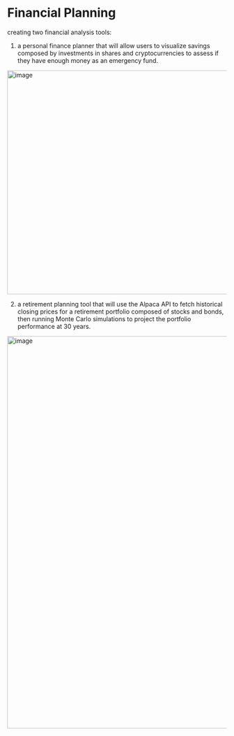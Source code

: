 # Financial Planning

creating two financial analysis tools:

1) a personal finance planner that will allow users to visualize savings composed by investments in shares and cryptocurrencies to assess if they have enough money as an emergency fund.

<img width="513" alt="image" src="https://user-images.githubusercontent.com/94207103/176321998-8b360a98-4fbf-4e37-88f6-180779b1fa95.png">


2) a retirement planning tool that will use the Alpaca API to fetch historical closing prices for a retirement portfolio composed of stocks and bonds, then running Monte Carlo simulations to project the portfolio performance at 30 years.

<img width="899" alt="image" src="https://user-images.githubusercontent.com/94207103/176322051-554886b9-b94b-4055-a7dd-7d5202938c98.png">
